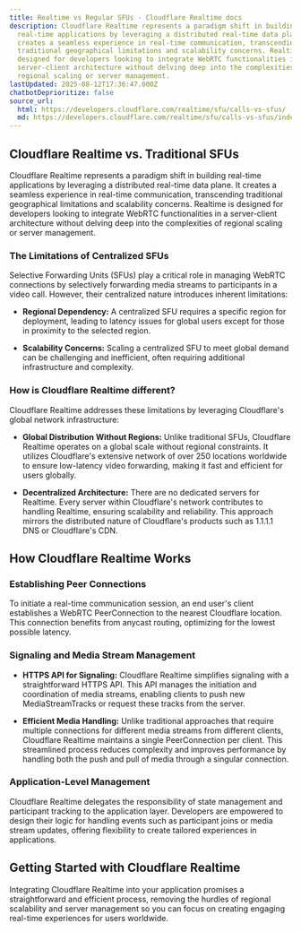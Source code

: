 ```yaml
---
title: Realtime vs Regular SFUs · Cloudflare Realtime docs
description: Cloudflare Realtime represents a paradigm shift in building
  real-time applications by leveraging a distributed real-time data plane. It
  creates a seamless experience in real-time communication, transcending
  traditional geographical limitations and scalability concerns. Realtime is
  designed for developers looking to integrate WebRTC functionalities in a
  server-client architecture without delving deep into the complexities of
  regional scaling or server management.
lastUpdated: 2025-08-12T17:36:47.000Z
chatbotDeprioritize: false
source_url:
  html: https://developers.cloudflare.com/realtime/sfu/calls-vs-sfus/
  md: https://developers.cloudflare.com/realtime/sfu/calls-vs-sfus/index.md
---
```


## Cloudflare Realtime vs. Traditional SFUs

Cloudflare Realtime represents a paradigm shift in building real-time applications by leveraging a distributed real-time data plane. It creates a seamless experience in real-time communication, transcending traditional geographical limitations and scalability concerns. Realtime is designed for developers looking to integrate WebRTC functionalities in a server-client architecture without delving deep into the complexities of regional scaling or server management.

### The Limitations of Centralized SFUs

Selective Forwarding Units (SFUs) play a critical role in managing WebRTC connections by selectively forwarding media streams to participants in a video call. However, their centralized nature introduces inherent limitations:

* **Regional Dependency:** A centralized SFU requires a specific region for deployment, leading to latency issues for global users except for those in proximity to the selected region.

* **Scalability Concerns:** Scaling a centralized SFU to meet global demand can be challenging and inefficient, often requiring additional infrastructure and complexity.

### How is Cloudflare Realtime different?

Cloudflare Realtime addresses these limitations by leveraging Cloudflare's global network infrastructure:

* **Global Distribution Without Regions:** Unlike traditional SFUs, Cloudflare Realtime operates on a global scale without regional constraints. It utilizes Cloudflare's extensive network of over 250 locations worldwide to ensure low-latency video forwarding, making it fast and efficient for users globally.

* **Decentralized Architecture:** There are no dedicated servers for Realtime. Every server within Cloudflare's network contributes to handling Realtime, ensuring scalability and reliability. This approach mirrors the distributed nature of Cloudflare's products such as 1.1.1.1 DNS or Cloudflare's CDN.

## How Cloudflare Realtime Works

### Establishing Peer Connections

To initiate a real-time communication session, an end user's client establishes a WebRTC PeerConnection to the nearest Cloudflare location. This connection benefits from anycast routing, optimizing for the lowest possible latency.

### Signaling and Media Stream Management

* **HTTPS API for Signaling:** Cloudflare Realtime simplifies signaling with a straightforward HTTPS API. This API manages the initiation and coordination of media streams, enabling clients to push new MediaStreamTracks or request these tracks from the server.

* **Efficient Media Handling:** Unlike traditional approaches that require multiple connections for different media streams from different clients, Cloudflare Realtime maintains a single PeerConnection per client. This streamlined process reduces complexity and improves performance by handling both the push and pull of media through a singular connection.

### Application-Level Management

Cloudflare Realtime delegates the responsibility of state management and participant tracking to the application layer. Developers are empowered to design their logic for handling events such as participant joins or media stream updates, offering flexibility to create tailored experiences in applications.

## Getting Started with Cloudflare Realtime

Integrating Cloudflare Realtime into your application promises a straightforward and efficient process, removing the hurdles of regional scalability and server management so you can focus on creating engaging real-time experiences for users worldwide.
